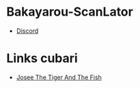 # Bakayarou-ScanLator
* [Discord](discord.gg/Bakayarou)

# Links cubari
* [Josee The Tiger And The Fish](https://cubari.moe/read/gist/JoseeTheTigerAndTheFishPtBR/)
